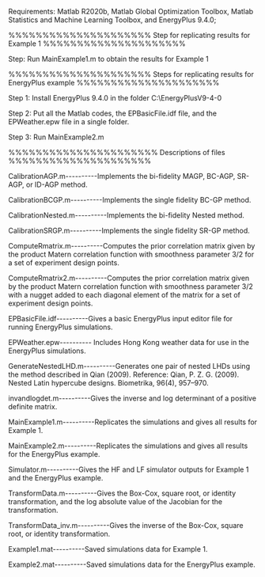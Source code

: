 Requirements: 
Matlab R2020b, Matlab Global Optimization Toolbox, Matlab Statistics and Machine Learning Toolbox, and EnergyPlus 9.4.0;

%%%%%%%%%%%%%%%%%%%%% Step for replicating results for Example 1 %%%%%%%%%%%%%%%%%%%%%

Step: Run MainExample1.m to obtain the results for Example 1

%%%%%%%%%%%%%%%%%%%%% Steps for replicating results for EnergyPlus example %%%%%%%%%%%%%%%%%%%%%

Step 1: Install EnergyPlus 9.4.0 in the folder C:\EnergyPlusV9-4-0

Step 2: Put all the Matlab codes, the EPBasicFile.idf file, and the EPWeather.epw file in a single folder.

Step 3: Run MainExample2.m

%%%%%%%%%%%%%%%%%%%%%% Descriptions of files %%%%%%%%%%%%%%%%%%%%%

CalibrationAGP.m----------Implements the bi-fidelity MAGP, BC-AGP, SR-AGP, or ID-AGP method.

CalibrationBCGP.m----------Implements the single fidelity BC-GP method.

CalibrationNested.m----------Implements the bi-fidelity Nested method.

CalibrationSRGP.m----------Implements the single fidelity SR-GP method.

ComputeRmatrix.m----------Computes the prior correlation matrix given by the product Matern correlation function with smoothness parameter 3/2 for a 
set of experiment design points. 

ComputeRmatrix2.m----------Computes the prior correlation matrix given by the product Matern correlation function with smoothness parameter 3/2 with a 
nugget added to each diagonal element of the matrix for a set of experiment design points. 

EPBasicFile.idf----------Gives a basic EnergyPlus input editor file for running EnergyPlus simulations.

EPWeather.epw---------- Includes Hong Kong weather data for use in the EnergyPlus simulations.

GenerateNestedLHD.m----------Generates one pair of nested LHDs using the method described in Qian (2009). Reference: Qian, P. Z. G. (2009). Nested 
Latin hypercube designs. Biometrika, 96(4), 957–970.

invandlogdet.m----------Gives the inverse and log determinant of a positive definite matrix.

MainExample1.m----------Replicates the simulations and gives all results for Example 1.

MainExample2.m----------Replicates the simulations and gives all results for the EnergyPlus example.

Simulator.m----------Gives the HF and LF simulator outputs for Example 1 and the EnergyPlus example.

TransformData.m----------Gives the Box-Cox, square root, or identity transformation, and the log absolute value of the Jacobian for the transformation.

TransformData_inv.m----------Gives the inverse of the Box-Cox, square root, or identity transformation.

Example1.mat----------Saved simulations data for Example 1.

Example2.mat----------Saved simulations data for the EnergyPlus example.
